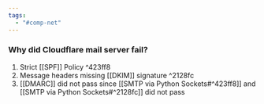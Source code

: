 ```yaml
---
tags:
  - "#comp-net"
---
```

### Why did Cloudflare mail server fail?
1. Strict [[SPF]] Policy ^423ff8
2. Message headers missing [[DKIM]] signature ^2128fc
3. [[DMARC]] did not pass since [[SMTP via Python Sockets#^423ff8]] and [[SMTP via Python Sockets#^2128fc]] did not pass